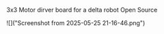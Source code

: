 3x3 Motor dirver board for a delta robot
Open Source


![]("Screenshot from 2025-05-25 21-16-46.png")
